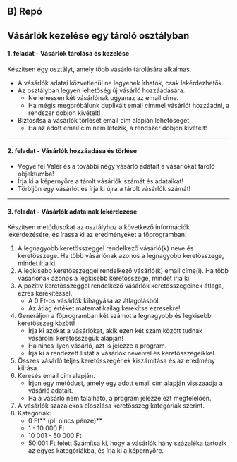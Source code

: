 ## **B)** Repó

##  Vásárlók kezelése egy tároló osztályban

#### 1. feladat - Vásárlók tárolása és kezelése

Készítsen egy osztályt, amely több vásárló tárolására alkalmas.
 * A vásárlók adatai közvetlenül ne legyenek írhatók, csak lekérdezhetők.
 * Az osztályban legyen lehetőség új vásárló hozzáadására.
    * Ne lehessen két vásárlónak ugyanaz az email címe.
    * Ha mégis megpróbálunk duplikált email címmel vásárlót hozzáadni, a rendszer dobjon kivételt!
* Biztosítsa a vásárlók törlését email cím alapján lehetőséget.
    * Ha az adott email cím nem létezik, a rendszer dobjon kivételt!

---

#### 2. feladat - Vásárlók hozzáadása és törlése

* Vegye fel Valér és a további négy vásárló adatait a vásárlókat tároló objektumba!
* Írja ki a képernyőre a tárolt vásárlók számát és adataikat!
* Töröljön egy vásárlót és írja ki újra a tárolt vásárlók számát!

---

#### 3. feladat - Vásárlók adatainak lekérdezése

Készítsen metódusokat az osztályhoz a következő információk lekérdezésére, és írassa ki az eredményeket a főprogramban:

1. A legnagyobb keretösszeggel rendelkező vásárló(k) neve és keretösszege. Ha több vásárlónak azonos a legnagyobb keretösszege, mindet írja ki.
2. A legkisebb keretösszeggel rendelkező vásárló(k) email címe(i). Ha több vásárlónak azonos a legkisebb keretösszege, mindet írja ki.
3. A pozitív keretösszeggel rendelkező vásárlók keretösszegeinek átlaga, ezres kerekítéssel.
    * A 0 Ft-os vásárlók kihagyása az átlagolásból.
    * Az átlag értéket matematikailag kerekítse ezresekre!
4. Generáljon a főprogramban két számot a legnagyobb és legkisebb keretösszeg között!
    * Írja ki azokat a vásárlókat, akik ezen két szám között tudnak vásárolni keretösszegük alapján!
    * Ha nincs ilyen vásárló, azt is jelezze a program.
    * Írja ki a rendezett listát a vásárlók neveivel és keretösszegeikkel.
5. Összes vásárló teljes keretösszegének kiszámítása és az eredmény kiírása.
6. Keresés email cím alapján.
    * Írjon egy metódust, amely egy adott email cím alapján visszaadja a vásárló adatait.
    * Ha a vásárló nem található, a program jelezze ezt megfelelően.
7. A vásárlók százalékos eloszlása keretösszeg kategóriák szerint.
8. Kategóriák:
    * 0 Ft** (pl. nincs pénze)**
    * 1 - 10 000 Ft
    * 10 001 - 50 000 Ft
    * 50 001 Ft felett
  Számítsa ki, hogy a vásárlók hány százaléka tartozik az egyes kategóriákba, és írja ki a képernyőre.
